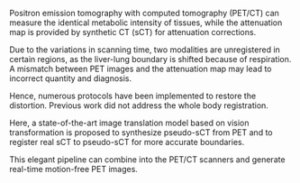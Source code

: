 Positron emission tomography with computed tomography (PET/CT) can measure the identical metabolic intensity of tissues, while the attenuation map is provided by synthetic CT (sCT) for attenuation corrections. 

Due to the variations in scanning time, two modalities are unregistered in certain regions, as the liver-lung boundary is shifted because of respiration. A mismatch between PET images and the attenuation map may lead to incorrect quantity and diagnosis.

Hence, numerous protocols have been implemented to restore the distortion. Previous work did not address the whole body registration. 

Here, a state-of-the-art image translation model based on vision transformation is proposed to synthesize pseudo-sCT from PET and to register real sCT to pseudo-sCT for more accurate boundaries.

This elegant pipeline can combine into the PET/CT scanners and generate real-time motion-free PET images.
